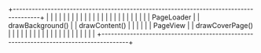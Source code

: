 +--------------------------------------------------------------------------------------+
|                                                                                      |
|                                                                                      |
|                                                                                      |
|                                                                                      |
|                                                                                      |
|                                                                                      |
|                                                                                      |
|                                                                                      |
|                                                                                      |
|                                                                                      |
|                                                                                      |
|                                                                                      |
|                                      PageLoader                                      |
|                                         drawBackground()                             |
|                                         drawContent()                                |
|                                                                                      |
|                                                                                      |
|                                    PageView                                          |
|                                         drawCoverPage()                              |
|                                                                                      |
|                                                                                      |
|                                                                                      |
|                                                                                      |
|                                                                                      |
|                                                                                      |
|                                                                                      |
|                                                                                      |
|                                                                                      |
|                                                                                      |
+--------------------------------------------------------------------------------------+
